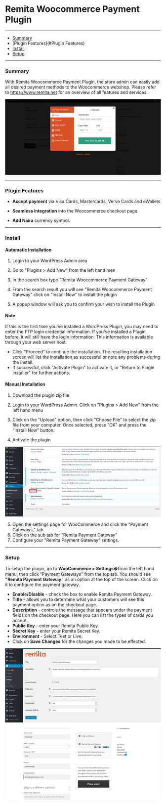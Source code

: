 # Remita Woocommerce Payment Plugin


---
- [Summary](#summary)
- [Plugin Features](#Plugin Features)
- [Install](#Install)
- [Setup](#setup)

---
### Summary

With Remita Woocommerce Payment Plugin, the store admin can easily add all desired payment methods to the Woocommerce webshop. Please refer to https://www.remita.net for an overview of all features and services.

![](payment-image.png) 

---

### Plugin Features

*   __Accept payment__ via Visa Cards, Mastercards, Verve Cards and eWallets

* 	__Seamless integration__ into the Woocommerce checkout page.
* 	__Add Naira__ currency symbol.

---


### Install

#### Automatic Installation

1. Login to your WordPress Admin area

2. Go to "Plugins > Add New" from the left hand men
3. In the search box type "Remita Woocommerce Payment Gateway"
4. From the search result you will see "Remita Woocommerce Payment Gateway" click on "Install Now" to install the plugin
5. A popup window will ask you to confirm your wish to install the Plugin

#### Note
If this is the first time you've installed a WordPress Plugin, you may need to enter the FTP login credential information. If you've installed a Plugin before, it will still have the login information. This information is available through your web server host.

* Click "Proceed" to continue the installation. The resulting installation screen will list the installation as successful or note any problems during the install.
* If successful, click "Activate Plugin" to activate it, or "Return to Plugin Installer" for further actions.

#### Manual Installation

1. Download the plugin zip file

2. Login to your WordPress Admin. Click on "Plugins > Add New" from the left hand menu
3. Click on the "Upload" option, then click "Choose File" to select the zip file from your computer. Once selected, press "OK" and press the "Install Now" button.
4. Activate the plugin

![](activateplugin.png)

5. Open the settings page for WooCommerce and click the "Payment Gateways," tab
6. Click on the sub tab for "Remita Payment Gateway"
7. Configure your "Remita Payment Gateway" settings.



---

### Setup

To setup the plugin, go to __WooCommerce > Settings__�from the left hand menu, then click "Payment Gateways" from the top tab. You should see __"Remita Payment Gateway"__ as an option at the top of the screen. Click on it to configure the payment gateway.

* __Enable/Disable__ - check the box to enable Remita Payment Gateway.
* __Title__ - allows you to determine what your customers will see this payment option as on the checkout page.
* __Description__ - controls the message that appears under the payment fields on the checkout page. Here you can list the types of cards you accept.
* __Public Key__  - enter your Remita Public Key.
* __Secret Key__  - enter your Remita Secret Key.
* __Environment__  - Select Test or Live.
* Click on __Save Changes__ for the changes you made to be effected.

![](configpage.png)


![](chooseremita.png) 


